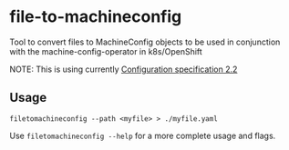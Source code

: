 # file-to-machineconfig
Tool to convert files to MachineConfig objects to be used in conjunction with the machine-config-operator in k8s/OpenShift

NOTE: This is using currently [Configuration specification 2.2](https://coreos.com/ignition/docs/latest/configuration-v2_2.html)

## Usage

```
filetomachineconfig --path <myfile> > ./myfile.yaml
```

Use `filetomachineconfig --help` for a more complete usage and flags.
